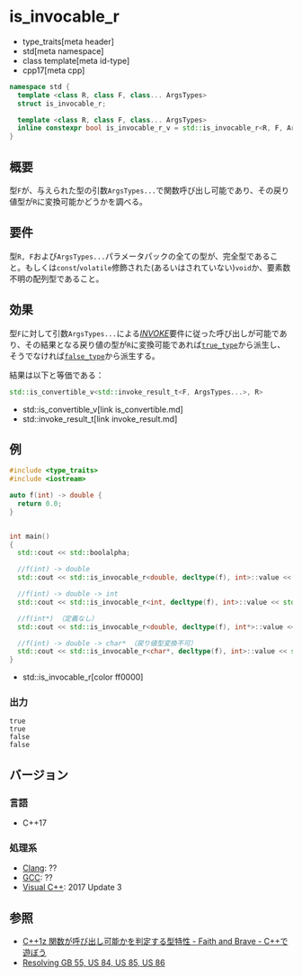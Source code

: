 # is_invocable_r
* type_traits[meta header]
* std[meta namespace]
* class template[meta id-type]
* cpp17[meta cpp]

```cpp
namespace std {
  template <class R, class F, class... ArgsTypes>
  struct is_invocable_r;

  template <class R, class F, class... ArgsTypes>
  inline constexpr bool is_invocable_r_v = std::is_invocable_r<R, F, ArgsTypes...>::value;
}
```

## 概要
型`F`が、与えられた型の引数`ArgsTypes...`で関数呼び出し可能であり、その戻り値型が`R`に変換可能かどうかを調べる。


## 要件
型`R, F`および`ArgsTypes...`パラメータパックの全ての型が、完全型であること。もしくは`const`/`volatile`修飾された(あるいはされていない)`void`か、要素数不明の配列型であること。


## 効果
型`F`に対して引数`ArgsTypes...`による[*INVOKE*](/reference/concepts/Invoke.md)要件に従った呼び出しが可能であり、その結果となる戻り値の型が`R`に変換可能であれば[`true_type`](true_type.md)から派生し、そうでなければ[`false_type`](false_type.md)から派生する。

結果は以下と等価である：

```cpp
std::is_convertible_v<std::invoke_result_t<F, ArgsTypes...>, R>
```
* std::is_convertible_v[link is_convertible.md]
* std::invoke_result_t[link invoke_result.md]


## 例

```cpp example
#include <type_traits>
#include <iostream>

auto f(int) -> double {
  return 0.0;
}


int main()
{
  std::cout << std::boolalpha;

  //f(int) -> double
  std::cout << std::is_invocable_r<double, decltype(f), int>::value << std::endl;

  //f(int) -> double -> int
  std::cout << std::is_invocable_r<int, decltype(f), int>::value << std::endl;

  //f(int*) （定義なし）
  std::cout << std::is_invocable_r<double, decltype(f), int*>::value << std::endl;

  //f(int) -> double -> char* （戻り値型変換不可）
  std::cout << std::is_invocable_r<char*, decltype(f), int>::value << std::endl;
}
```
* std::is_invocable_r[color ff0000]

### 出力
```
true
true
false
false
```

## バージョン
### 言語
- C++17

### 処理系
- [Clang](/implementation.md#clang): ??
- [GCC](/implementation.md#gcc): ??
- [Visual C++](/implementation.md#visual_cpp): 2017 Update 3

## 参照
- [C++1z 関数が呼び出し可能かを判定する型特性 - Faith and Brave - C++で遊ぼう](https://faithandbrave.hateblo.jp/entry/2016/05/13/183857)
- [Resolving GB 55, US 84, US 85, US 86](http://www.open-std.org/jtc1/sc22/wg21/docs/papers/2017/p0604r0.html)
